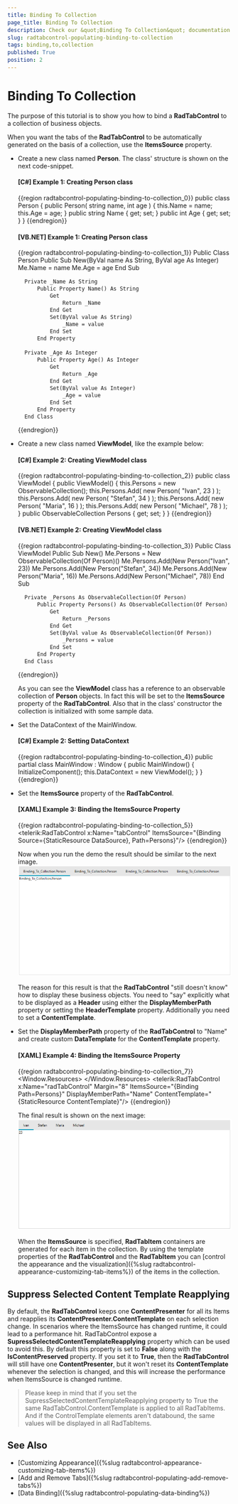 ```yaml
---
title: Binding To Collection
page_title: Binding To Collection
description: Check our &quot;Binding To Collection&quot; documentation article for the RadTabControl {{ site.framework_name }} control.
slug: radtabcontrol-populating-binding-to-collection
tags: binding,to,collection
published: True
position: 2
---
```


# Binding To Collection

The purpose of this tutorial is to show you how to bind a __RadTabControl__ to a collection of business objects.				

When you want the tabs of the __RadTabControl__ to be automatically generated on the basis of a collection, use the __ItemsSource__ property.				

* Create a new class named __Person__. The class' structure is shown on the next code-snippet.		
				
	#### __[C#] Example 1: Creating Person class__	
	{{region radtabcontrol-populating-binding-to-collection_0}}
		public class Person
		{
			public Person( string name, int age )
			{
				this.Name = name;
				this.Age = age;
			}
			public string Name { get; set; }
			public int Age { get; set; }
		}
	{{endregion}}
	
	#### __[VB.NET] Example 1: Creating Person class__	
	{{region radtabcontrol-populating-binding-to-collection_1}}
		Public Class Person
			Public Sub New(ByVal name As String, ByVal age As Integer)
				Me.Name = name
				Me.Age = age
			End Sub
		
		Private _Name As String
			Public Property Name() As String
				Get
					Return _Name
				End Get
				Set(ByVal value As String)
					_Name = value
				End Set
			End Property
		
		Private _Age As Integer
			Public Property Age() As Integer
				Get
					Return _Age
				End Get
				Set(ByVal value As Integer)
					_Age = value
				End Set
			End Property
		End Class
	{{endregion}}

* Create a new class named __ViewModel__, like the example below:						

	#### __[C#] Example 2: Creating ViewModel class__
	{{region radtabcontrol-populating-binding-to-collection_2}}
		public class ViewModel
		{
			public ViewModel()
			{
				this.Persons = new ObservableCollection<Person>();
				this.Persons.Add( new Person( "Ivan", 23 ) );
				this.Persons.Add( new Person( "Stefan", 34 ) );
				this.Persons.Add( new Person( "Maria", 16 ) );
				this.Persons.Add( new Person( "Michael", 78 ) );
			}
			public ObservableCollection<Person> Persons { get; set; }
		}
	{{endregion}}

	#### __[VB.NET] Example 2: Creating ViewModel class__ 
	{{region radtabcontrol-populating-binding-to-collection_3}}
		Public Class ViewModel
			Public Sub New()
				Me.Persons = New ObservableCollection(Of Person)()
				Me.Persons.Add(New Person("Ivan", 23))
				Me.Persons.Add(New Person("Stefan", 34))
				Me.Persons.Add(New Person("Maria", 16))
				Me.Persons.Add(New Person("Michael", 78))
			End Sub
		
		Private _Persons As ObservableCollection(Of Person)
			Public Property Persons() As ObservableCollection(Of Person)
				Get
					Return _Persons
				End Get
				Set(ByVal value As ObservableCollection(Of Person))
					_Persons = value
				End Set
			End Property
		End Class
	{{endregion}}

	As you can see the __ViewModel__ class has a reference to an observable collection of __Person__ objects. In fact this will be set to the __ItemsSource__ property of the __RadTabControl__. Also that in the class' constructor the collection is initialized with some sample data.

* Set the DataContext of the MainWindow.						
  
	#### __[C#] Example 2: Setting DataContext__ 
	{{region radtabcontrol-populating-binding-to-collection_4}}
		public partial class MainWindow : Window
		{
			public MainWindow()
			{
				InitializeComponent();
				this.DataContext = new ViewModel();
			}
		}
	{{endregion}}

* Set the __ItemsSource__ property of the __RadTabControl__.						

	#### __[XAML] Example 3: Binding the ItemsSource Property__ 
	{{region radtabcontrol-populating-binding-to-collection_5}}
		<telerik:RadTabControl x:Name="tabControl"
			ItemsSource="{Binding Source={StaticResource DataSource}, Path=Persons}"/>
	{{endregion}}

	Now when you run the demo the result should be similar to the next image.
	![WPF RadTabControl Tab Items Object ToString](images/RadTabControl_Populating_BindingToCollection_010.png)
	
	The reason for this result is that the __RadTabControl__ "still doesn't know" how to display these business objects. You need to "say" explicitly what to be displayed as a __Header__ using either the __DisplayMemberPath__ property or setting the __HeaderTemplate__ property. Additionally you need to set a __ContentTemplate__.						

* Set the __DisplayMemberPath__ property of the __RadTabControl__ to "Name" and create custom __DataTemplate__ for the __ContentTemplate__ property.					

	#### __[XAML] Example 4: Binding the ItemsSource Property__   
	{{region radtabcontrol-populating-binding-to-collection_7}}
		<Window.Resources>
			<DataTemplate x:Key="ContentTemplate">
				<Grid>
					<TextBlock Text="{Binding Age}"/>
				</Grid>
			</DataTemplate>
		</Window.Resources>
		<Grid x:Name="LayoutRoot" Background="White">
			<telerik:RadTabControl x:Name="radTabControl" Margin="8" ItemsSource="{Binding Path=Persons}" 
				DisplayMemberPath="Name" 
				ContentTemplate="{StaticResource ContentTemplate}"/>
		</Grid>
	{{endregion}}

	The final result is shown on the next image:
	![WPF RadTabControl Tab Items DisplayMemberPath Name](images/RadTabControl_Populating_BindingToCollection_030.png)

	When the __ItemsSource__ is specified, __RadTabItem__ containers are generated for each item in the collection. By using the template properties of the __RadTabControl__ and the __RadTabItem__ you can [control the appearance and the visualization]({%slug radtabcontrol-appearance-customizing-tab-items%}) of the items in the collection. 

## Suppress Selected Content Template Reapplying

By default, the __RadTabControl__ keeps one __ContentPresenter__ for all its Items and reapplies its __ContentPresenter.ContentTemplate__ on each selection change. In scenarios where the ItemsSource has changed runtime, it could lead to a performance hit. RadTabControl expose a __SupressSelectedContentTemplateReapplying__ property which can be used to avoid this. By default this property is set to __False__ along with the __IsContentPreserved__ property. If you set it to __True__, then the __RadTabControl__ will still have one __ContentPresenter__, but it won't reset its __ContentTemplate__ whenever the selection is changed, and this will increase the performance when ItemsSource is changed runtime.

>Please keep in mind that if you set the SupressSelectedContentTemplateReapplying property to True the same RadTabControl.ContentTemplate is applied to all RadTabItems. And if the ControlTemplate elements aren't databound, the same values will be displayed in all RadTabItems.	

## See Also  
 * [Customizing Appearance]({%slug radtabcontrol-appearance-customizing-tab-items%})
 * [Add and Remove Tabs]({%slug radtabcontrol-populating-add-remove-tabs%})
 * [Data Binding]({%slug radtabcontrol-populating-data-binding%})
